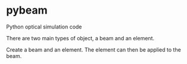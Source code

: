 # pybeam
Python optical simulation code

There are two main types of object, a beam and an element. 

Create a beam and an element. The element can then be applied to the beam.